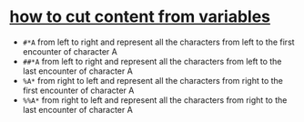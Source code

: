 # [how to cut content from variables](https://blog.csdn.net/u010670689/article/details/53425111)
* `#*A` from left to right and represent all the characters from left to the first encounter of character A<br>
* `##*A` from left to right and represent all the characters from left to the last encounter of character A<br>
* `%A*` from right to left and represent all the characters from right to the first encounter of character A<br>
* `%%A*` from right to left and represent all the characters from right to the last encounter of character A<br>